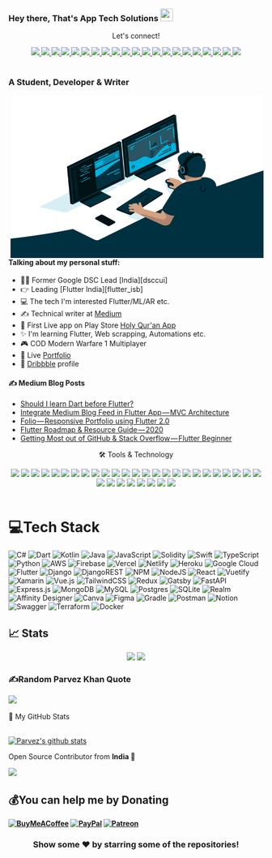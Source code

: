 ### Hey there, That's  App Tech Solutions <img src="https://media.giphy.com/media/hvRJCLFzcasrR4ia7z/giphy.gif" height="25px" width="25px">

<div align="center">
<p align="center">Let's connect!</p>
<a href="https://www.facebook.com/apptechsolutions88/">
    <img src="https://img.shields.io/badge/Facebook-4267B2?style=for-the-badge&logo=facebook&logoColor=white" />
</a>
<a href="https://twitter.com/AppTechSolutio1">
    <img src="https://img.shields.io/badge/Twitter-1DA1F2?style=for-the-badge&logo=twitter&logoColor=white" />
</a>
<a href="https://www.instagram.com/apptechsolutions8/">
    <img src="https://img.shields.io/badge/Instagram-8a3ab9?style=for-the-badge&logo=instagram&logoColor=white" />
</a>
<a href="https://www.youtube.com/channel/UCmfYHxoEsVKu6l1HQBcIYHA">
    <img src="https://img.shields.io/badge/Youtube-FF0000?style=for-the-badge&logo=youtube&logoColor=white" />
</a>
<a href="https://t.me/apptechsolutions88">
    <img src="https://img.shields.io/badge/Telegram-0088cc?style=for-the-badge&logo=telegram&logoColor=white" />
</a>
<a href="https://join.skype.com/uCSobhi7SgIB">
    <img src="https://img.shields.io/badge/Skype-00aff0?style=for-the-badge&logo=skype&logoColor=white" />
</a>
<a href="https://zoom.us/j/4663435953?pwd=bjBBbW1VTGc2bVBSVTduNDdpV1pQQT09">
    <img src="https://img.shields.io/badge/Zoom-2d8cff?style=for-the-badge&logo=zoom&logoColor=white" />
</a>
<a href="https://www.fiverr.com/apptechsolutio">
    <img src="https://img.shields.io/badge/Fiverr-1DBF73?style=for-the-badge&logo=fiverr&logoColor=white" />
</a>
<a href="https://www.upwork.com/freelancers/~01d3ae8304fa5707a6">
    <img src="https://img.shields.io/badge/Upwork-6fda44?style=for-the-badge&logo=upwork&logoColor=white" />
</a>
<a href="https://www.freelancer.com/u/pkhansmart338">
    <img src="https://img.shields.io/badge/Freelancer-29B2FE?style=for-the-badge&logo=freelancer&logoColor=white" />
</a>
<a href="https://dribbble.com/apptechsolutions88">
    <img src="https://img.shields.io/badge/Dribbble-ea4c89?style=for-the-badge&logo=dribbble&logoColor=white" />
</a>
<a href="https://app-tech-solutions.blogspot.com/">
    <img src="https://img.shields.io/badge/Blogger-fc4f08?style=for-the-badge&logo=blogger&logoColor=white" />
</a>
<a href="https://medium.com/@apptechsolutions88">
    <img src="https://img.shields.io/badge/Medium-12100E?style=for-the-badge&logo=medium&logoColor=white" />
</a>
<a href="https://www.reddit.com/user/apptechsolutions88">
    <img src="https://img.shields.io/badge/Reddit-%23FF4500.svg?style=for-the-badge&logo=reddit&logoColor=white" />
</a>

<a href="https://stackoverflow.com/users/19006964/app-tech-solutions">
    <img src="https://img.shields.io/badge/Stack_Overflow-FE7A16?style=for-the-badge&logo=stack-overflow&logoColor=white" />
</a>
<a href="https://www.quora.com/profile/App-Tech-Solutions-2">
    <img src="https://img.shields.io/badge/Quora-AA2200?style=for-the-badge&logo=quora&logoColor=white" />
</a>

<a href="https://www.linkedin.com/company/app-techsolutions/?viewAsMember=true">
    <img src="https://img.shields.io/badge/linkedin-%230077B5.svg?&style=for-the-badge&logo=linkedin&logoColor=white" />
</a>
<a href="https://in.pinterest.com/apptechsolutions8/">
    <img src="https://img.shields.io/badge/Pinterest-E60023.svg?&style=for-the-badge&logo=pinterest&logoColor=white" />
</a>
<a href="https://www.flickr.com/people/196078254@N04/">
    <img src="https://img.shields.io/badge/Flickr-ff0084.svg?&style=for-the-badge&logo=flickr&logoColor=white" />
</a>
<a href="https://foursquare.com/apptechsolutio1">
    <img src="https://img.shields.io/badge/Foursquare-25a0ca.svg?&style=for-the-badge&logo=foursquare&logoColor=white" />
</a>
<a href="https://app-tech-solutions.tumblr.com/">
    <img src="https://img.shields.io/badge/Tumblr-34526f.svg?&style=for-the-badge&logo=tumblr&logoColor=white" />
</a>


</div>

<br>

<!-- <div align="center">
<p align="center">Nominate me as GitHub Star ⭐</p>

<a href="https://stars.github.com/nominate/">
    <img src="https://img.shields.io/badge/GitHub-100000?&style=for-the-badge&logo=GitHub&logoColor=white&color=fa3667" />
</a>

</div> -->


### A Student, Developer & Writer

<img align="right" alt="GIF" src="code.gif" width="500" height="320" />

#### Talking about my personal stuff:

- 🙋‍♂️ Former Google DSC Lead [India][dsccui]
- 👉 Leading [Flutter India][flutter_isb]
- 💻 The tech I'm interested Flutter/ML/AR etc.
- ✍ Technical writer at [Medium][medium]
- 📱 First Live app on Play Store [Holy Qur'an App][quran]
- ✨ I'm learning Flutter, Web scrapping, Automations etc.
- 🎮 COD Modern Warfare 1 Multiplayer
- 📄 Live [Portfolio][profile]
- 🎨 [Dribbble][dribbble] profile

#### ✍ Medium Blog Posts

<!-- MEDIUM-STORY-LIST:START -->
- [Should I learn Dart before Flutter?](https://itnext.io/should-i-learn-dart-before-flutter-55893ab9ca84?source=rss-198dec8dcf4a------2)
- [Integrate Medium Blog Feed in Flutter App — MVC Architecture](https://itnext.io/integrate-medium-blog-feed-in-flutter-app-mvc-architecture-3e0b3c90bfa3?source=rss-198dec8dcf4a------2)
- [Folio — Responsive Portfolio using Flutter 2.0](https://itnext.io/folio-responsive-portfolio-using-flutter-2-0-86ae3e6cce4f?source=rss-198dec8dcf4a------2)
- [Flutter Roadmap &amp; Resource Guide — 2020](https://itnext.io/flutter-roadmap-resource-guide-2020-2ea6e4460a15?source=rss-198dec8dcf4a------2)
- [Getting Most out of GitHub &amp; Stack Overflow — Flutter Beginner](https://mhmzdev.medium.com/getting-most-out-of-github-stack-overflow-flutter-beginner-5ad8ed01cdef?source=rss-198dec8dcf4a------2)
<!-- MEDIUM-STORY-LIST:END -->

<!-- ### Languages & Tools

<code><img width=24px src="https://raw.githubusercontent.com/github/explore/80688e429a7d4ef2fca1e82350fe8e3517d3494d/topics/flutter/flutter.png"></code>
<code><img width=24px src="https://raw.githubusercontent.com/github/explore/80688e429a7d4ef2fca1e82350fe8e3517d3494d/topics/dart/dart.png"></code>
<code><img width=24px src="https://raw.githubusercontent.com/github/explore/80688e429a7d4ef2fca1e82350fe8e3517d3494d/topics/python/python.png"></code>
<code><img width=24px src="https://raw.githubusercontent.com/github/explore/80688e429a7d4ef2fca1e82350fe8e3517d3494d/topics/firebase/firebase.png"></code>
<code><img width=24px src="https://raw.githubusercontent.com/github/explore/80688e429a7d4ef2fca1e82350fe8e3517d3494d/topics/html/html.png"></code>
<code><img width=24px src="https://raw.githubusercontent.com/github/explore/80688e429a7d4ef2fca1e82350fe8e3517d3494d/topics/css/css.png"></code>
<code><img width=24px src="https://raw.githubusercontent.com/github/explore/80688e429a7d4ef2fca1e82350fe8e3517d3494d/topics/bootstrap/bootstrap.png"></code> -->

<div align="center">
<p align="center">🛠 Tools & Technology</p>

<img src="https://img.shields.io/badge/Flutter-02569B?style=for-the-badge&logo=flutter&logoColor=white" />
<img src="https://img.shields.io/badge/IOS-5FC9F8?style=for-the-badge&logo=ios&logoColor=white" />
<img src="https://img.shields.io/badge/Android-a4c639?style=for-the-badge&logo=android&logoColor=white" />
<img src="https://img.shields.io/badge/Dart-0175C2?style=for-the-badge&logo=dart&logoColor=white" />
<img src="https://img.shields.io/badge/firebase-ffca28?style=for-the-badge&logo=firebase&logoColor=black" />
<img src="https://img.shields.io/badge/Python-FFD43B?style=for-the-badge&logo=python&logoColor=darkgreen" />
<img src="https://img.shields.io/badge/PHP-474A8A?style=for-the-badge&logo=php&logoColor=white" />
<img src="https://img.shields.io/badge/node.js-6DA55F?style=for-the-badge&logo=node.js&logoColor=white" />
<img src="https://img.shields.io/badge/react-%2320232a.svg?style=for-the-badge&logo=react&logoColor=%2361DAFB" />
<img src="https://img.shields.io/badge/ASPNet-DAA520?style=for-the-badge&logo=aspnet&logoColor=white" />
<img src="https://img.shields.io/badge/AngularJs-B52E31?style=for-the-badge&logo=angularjs&logoColor=white" />
<img src="https://img.shields.io/badge/Angular-B52E31?style=for-the-badge&logo=angular&logoColor=white" />
<img src="https://img.shields.io/badge/Bootstrap-0d6efd?style=for-the-badge&logo=bootstrap&logoColor=white" />
<img src="https://img.shields.io/badge/Meanstack-006400?style=for-the-badge&logo=meanstack&logoColor=white" />
<img src="https://img.shields.io/badge/CodeIgniter-dd4814?style=for-the-badge&logo=codeigniter&logoColor=white" />
<img src="https://img.shields.io/badge/Laravel-f05340?style=for-the-badge&logo=laravel&logoColor=white" />
<img src="https://img.shields.io/badge/WordPress-21759b?style=for-the-badge&logo=wordpress&logoColor=white" />
<img src="https://img.shields.io/badge/Django-092e20?style=for-the-badge&logo=django&logoColor=white" />
<img src="https://img.shields.io/badge/Drupal-0c76ab?style=for-the-badge&logo=drupal&logoColor=white" />
<img src="https://img.shields.io/badge/Joomla-5AA427?style=for-the-badge&logo=joomla&logoColor=white" />
<img src="https://img.shields.io/badge/Git-F05032?style=for-the-badge&logo=git&logoColor=white" />
<img src="https://img.shields.io/badge/Adobe%20XD-FF61F6?style=for-the-badge&logo=Adobe%20XD&logoColor=white" />
<img src="https://img.shields.io/badge/Adobe Illustrator-DC6920?style=for-the-badge&logo=adobeillustrator&logoColor=white" />
<img src="https://img.shields.io/badge/Adobe Photoshop CC-123456?style=for-the-badge&logo=adobephotoshopcc&logoColor=white" />
<img src="https://img.shields.io/badge/Inkscape-000000?style=for-the-badge&logo=inkscape&logoColor=white" />
<img src="https://img.shields.io/badge/VS Code-FFFFFFFF?style=for-the-badge&logo=vscode&logoColor=white" />
<img src="https://img.shields.io/badge/Virtual Studio-FFFFFFFF?style=for-the-badge&logo=virtualstudio&logoColor=white" />
<img src="https://img.shields.io/badge/Android Studio-a4c639?style=for-the-badge&logo=androidstudio&logoColor=white" />
<img src="https://img.shields.io/badge/XAMPP-fb7a24?style=for-the-badge&logo=xampp&logoColor=white" />
<img src="https://img.shields.io/badge/Sublime Text-4C4C4C?style=for-the-badge&logo=sublime text&logoColor=white" />
<img src="https://img.shields.io/badge/Heroku-6567a5?style=for-the-badge&logo=heroku&logoColor=white" />
<img src="https://img.shields.io/badge/Brackets-767676?style=for-the-badge&logo=brackets&logoColor=white" />
<img src="https://img.shields.io/badge/Atom-767676?style=for-the-badge&logo=atom&logoColor=white" />

</div>

<br>

# 💻Tech Stack
![C#](https://img.shields.io/badge/c%23-%23239120.svg?style=for-the-badge&logo=c-sharp&logoColor=white) ![Dart](https://img.shields.io/badge/dart-%230175C2.svg?style=for-the-badge&logo=dart&logoColor=white) ![Kotlin](https://img.shields.io/badge/kotlin-%230095D5.svg?style=for-the-badge&logo=kotlin&logoColor=white) ![Java](https://img.shields.io/badge/java-%23ED8B00.svg?style=for-the-badge&logo=java&logoColor=white) ![JavaScript](https://img.shields.io/badge/javascript-%23323330.svg?style=for-the-badge&logo=javascript&logoColor=%23F7DF1E) ![Solidity](https://img.shields.io/badge/Solidity-%23363636.svg?style=for-the-badge&logo=solidity&logoColor=white) ![Swift](https://img.shields.io/badge/swift-F54A2A?style=for-the-badge&logo=swift&logoColor=white) ![TypeScript](https://img.shields.io/badge/typescript-%23007ACC.svg?style=for-the-badge&logo=typescript&logoColor=white) ![Python](https://img.shields.io/badge/python-3670A0?style=for-the-badge&logo=python&logoColor=ffdd54) ![AWS](https://img.shields.io/badge/AWS-%23FF9900.svg?style=for-the-badge&logo=amazon-aws&logoColor=white) ![Firebase](https://img.shields.io/badge/firebase-%23039BE5.svg?style=for-the-badge&logo=firebase) ![Vercel](https://img.shields.io/badge/vercel-%23000000.svg?style=for-the-badge&logo=vercel&logoColor=white) ![Netlify](https://img.shields.io/badge/netlify-%23000000.svg?style=for-the-badge&logo=netlify&logoColor=#00C7B7) ![Heroku](https://img.shields.io/badge/heroku-%23430098.svg?style=for-the-badge&logo=heroku&logoColor=white) ![Google Cloud](https://img.shields.io/badge/Google%20Cloud-%234285F4.svg?style=for-the-badge&logo=google-cloud&logoColor=white) ![Flutter](https://img.shields.io/badge/Flutter-%2302569B.svg?style=for-the-badge&logo=Flutter&logoColor=white) ![Django](https://img.shields.io/badge/django-%23092E20.svg?style=for-the-badge&logo=django&logoColor=white) ![DjangoREST](https://img.shields.io/badge/DJANGO-REST-ff1709?style=for-the-badge&logo=django&logoColor=white&color=ff1709&labelColor=gray) ![NPM](https://img.shields.io/badge/NPM-%23000000.svg?style=for-the-badge&logo=npm&logoColor=white) ![NodeJS](https://img.shields.io/badge/node.js-6DA55F?style=for-the-badge&logo=node.js&logoColor=white) ![React](https://img.shields.io/badge/react-%2320232a.svg?style=for-the-badge&logo=react&logoColor=%2361DAFB) ![Vuetify](https://img.shields.io/badge/Vuetify-1867C0?style=for-the-badge&logo=vuetify&logoColor=AEDDFF) ![Xamarin](https://img.shields.io/badge/Xamarin-3199DC?style=for-the-badge&logo=xamarin&logoColor=white) ![Vue.js](https://img.shields.io/badge/vuejs-%2335495e.svg?style=for-the-badge&logo=vuedotjs&logoColor=%234FC08D) ![TailwindCSS](https://img.shields.io/badge/tailwindcss-%2338B2AC.svg?style=for-the-badge&logo=tailwind-css&logoColor=white) ![Redux](https://img.shields.io/badge/redux-%23593d88.svg?style=for-the-badge&logo=redux&logoColor=white) ![Gatsby](https://img.shields.io/badge/Gatsby-%23663399.svg?style=for-the-badge&logo=gatsby&logoColor=white) ![FastAPI](https://img.shields.io/badge/FastAPI-005571?style=for-the-badge&logo=fastapi) ![Express.js](https://img.shields.io/badge/express.js-%23404d59.svg?style=for-the-badge&logo=express&logoColor=%2361DAFB) ![MongoDB](https://img.shields.io/badge/MongoDB-%234ea94b.svg?style=for-the-badge&logo=mongodb&logoColor=white) ![MySQL](https://img.shields.io/badge/mysql-%2300f.svg?style=for-the-badge&logo=mysql&logoColor=white) ![Postgres](https://img.shields.io/badge/postgres-%23316192.svg?style=for-the-badge&logo=postgresql&logoColor=white) ![SQLite](https://img.shields.io/badge/sqlite-%2307405e.svg?style=for-the-badge&logo=sqlite&logoColor=white) ![Realm](https://img.shields.io/badge/Realm-39477F?style=for-the-badge&logo=realm&logoColor=white) ![Affinity Designer](https://img.shields.io/badge/affinitydesginer-%231B72BE.svg?style=for-the-badge&logo=affinity-designer&logoColor=white) ![Canva](https://img.shields.io/badge/Canva-%2300C4CC.svg?style=for-the-badge&logo=Canva&logoColor=white) 	![Figma](https://img.shields.io/badge/figma-%23F24E1E.svg?style=for-the-badge&logo=figma&logoColor=white) ![Gradle](https://img.shields.io/badge/Gradle-02303A.svg?style=for-the-badge&logo=Gradle&logoColor=white) ![Postman](https://img.shields.io/badge/Postman-FF6C37?style=for-the-badge&logo=postman&logoColor=white) ![Notion](https://img.shields.io/badge/Notion-%23000000.svg?style=for-the-badge&logo=notion&logoColor=white) ![Swagger](https://img.shields.io/badge/-Swagger-%23Clojure?style=for-the-badge&logo=swagger&logoColor=white) ![Terraform](https://img.shields.io/badge/terraform-%235835CC.svg?style=for-the-badge&logo=terraform&logoColor=white) ![Docker](https://img.shields.io/badge/docker-%230db7ed.svg?style=for-the-badge&logo=docker&logoColor=white)

## 📈 Stats
<p align="center">
	<img width="48%" src="https://github-readme-stats.vercel.app/api?username=parvezkhan0918&show_icons=true&theme=highcontrast" />
  <img width="48%" src="https://github-readme-streak-stats.herokuapp.com/?user=parvezkhan0918&theme=highcontrast" />
</p>

### ✍️Random Parvez Khan Quote
![](https://quotes-github-readme.vercel.app/api?type=horizontal&theme=radical)


<summary>📝 My GitHub Stats</summary>
<br>

[![Parvez's github stats](https://github-readme-stats.vercel.app/api?username=parvezkhan0918&theme=gotham)](https://github.com/parvezkhan0918/github-readme-stats)




Open Source Contributor from <b>India<b> 💚 

![](https://visitor-badge.glitch.me/badge?page_id=parvezkhan0918.parvezkhan0918)


[quran]: https://github.com/parvezkhan0918/The_Holy_Quran_App
[profile]: https://parvezkhan0918.github.io/parvezkhan0918/
[medium]: https://medium.com/@parvezkhan0918/
[dribbble]:https://dribbble.com/parvezkhan0918
	
  ## 💰You can help me by Donating
  [![BuyMeACoffee](https://img.shields.io/badge/Buy%20Me%20a%20Coffee-ffdd00?style=for-the-badge&logo=buy-me-a-coffee&logoColor=black)](https://buymeacoffee.com/parvezkhan0918) [![PayPal](https://img.shields.io/badge/PayPal-00457C?style=for-the-badge&logo=paypal&logoColor=white)](https://paypal.me/parvezkhan0918) [![Patreon](https://img.shields.io/badge/Patreon-F96854?style=for-the-badge&logo=patreon&logoColor=white)](https://patreon.com/parvezkhan0918) 
  

<div align="center">

### Show some ❤️ by starring some of the repositories!

</div>

